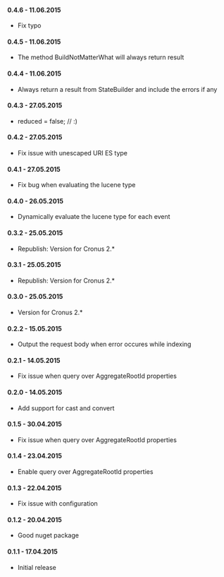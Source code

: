 #### 0.4.6 - 11.06.2015
* Fix typo

#### 0.4.5 - 11.06.2015
* The method BuildNotMatterWhat will always return result

#### 0.4.4 - 11.06.2015
* Always return a result from StateBuilder and include the errors if any

#### 0.4.3 - 27.05.2015
* reduced = false; // :)

#### 0.4.2 - 27.05.2015
* Fix issue with unescaped URI ES type

#### 0.4.1 - 27.05.2015
* Fix bug when evaluating the lucene type

#### 0.4.0 - 26.05.2015
* Dynamically evaluate the lucene type for each event

#### 0.3.2 - 25.05.2015
* Republish: Version for Cronus 2.*

#### 0.3.1 - 25.05.2015
* Republish: Version for Cronus 2.*

#### 0.3.0 - 25.05.2015
* Version for Cronus 2.*

#### 0.2.2 - 15.05.2015
* Output the request body when error occures while indexing

#### 0.2.1 - 14.05.2015
* Fix issue when query over AggregateRootId properties

#### 0.2.0 - 14.05.2015
* Add support for cast and convert

#### 0.1.5 - 30.04.2015
* Fix issue when query over AggregateRootId properties

#### 0.1.4 - 23.04.2015
* Enable query over AggregateRootId properties

#### 0.1.3 - 22.04.2015
* Fix issue with configuration

#### 0.1.2 - 20.04.2015
* Good nuget package

#### 0.1.1 - 17.04.2015
* Initial release
